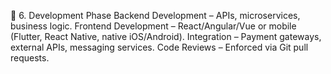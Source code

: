 📌 6. Development Phase
  Backend Development – APIs, microservices, business logic.
  Frontend Development – React/Angular/Vue or mobile (Flutter, React Native, native iOS/Android).
  Integration – Payment gateways, external APIs, messaging services.
  Code Reviews – Enforced via Git pull requests.
